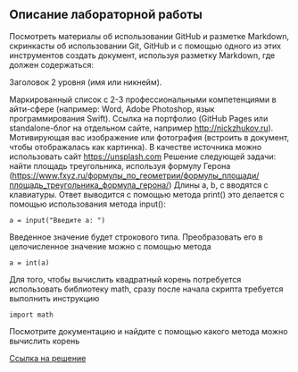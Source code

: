 ## Описание лабораторной работы

Посмотреть материалы об использовании GitHub и разметке Markdown, скринкасты об использовании Git, GitHub и с помощью одного из этих инструментов создать документ, используя разметку Markdown, где должен содержаться:

Заголовок 2 уровня (имя или никнейм).

Маркированный список с 2-3 профессиональными компетенциями в айти-сфере (например: Word, Adobe Photoshop, язык программирования Swift).
Ссылка на портфолио (GitHub Pages или standalone-блог на отдельном сайте, например http://nickzhukov.ru).
Мотивирующая вас изображение или фотография (встроить в документ, чтобы отображалась как картинка). В качестве источника можно использовать сайт https://unsplash.com
Решение следующей задачи: найти площадь треугольника, используя формулу Герона (https://www.fxyz.ru/формулы_по_геометрии/формулы_площади/площадь_треугольника_формула_герона/)
Длины a, b, c вводятся с клавиатуры. Ответ выводится с помощью метода print() это делается с помощью использования метода input():

```
a = input("Введите a: ")
```

Введенное значение будет строкового типа. Преобразовать его в целочисленное значение можно с помощью метода

```
a = int(a)
```

Для того, чтобы вычислить квадратный корень потребуется использовать библиотеку math, сразу после начала скрипта требуется выполнить инструкцию

```
import math
```

Посмотрите документацию и найдите с помощью какого метода можно вычислить корень

[Ссылка на решение](https://github.com/python-basic/sem3-lr2-AlexTrubkina/blob/master/Answer.md)
